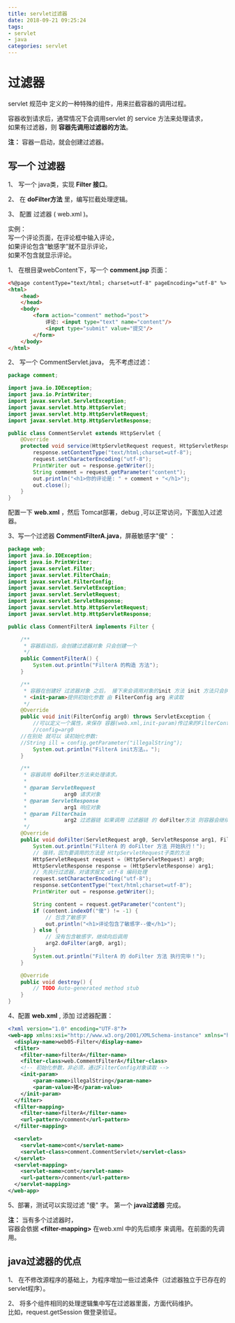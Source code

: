 ```yaml
---
title: servlet过滤器
date: 2018-09-21 09:25:24
tags:
- servlet
- java
categories: servlet
---
```

# 过滤器
servlet 规范中 定义的一种特殊的组件，用来拦截容器的调用过程。  

容器收到请求后，通常情况下会调用servlet 的 service 方法来处理请求，  
如果有过滤器，则 **容器先调用过滤器的方法**。  

**注：**  容器一启动，就会创建过滤器。  


## 写一个 过滤器
1、 写一个 java类，实现 **Filter 接口**。  

2、 在 **doFilter方法** 里，编写拦截处理逻辑。  

3、 配置 过滤器 ( web.xml )。  

实例：  
写一个评论页面，在评论框中输入评论，  
如果评论包含“敏感字”就不显示评论，  
如果不包含就显示评论。  

1、 在根目录webContent下，写一个 **comment.jsp** 页面：  
```html
<%@page contentType="text/html; charset=utf-8" pageEncoding="utf-8" %>
<html>
	<head>
	</head>
	<body>
		<form action="comment" method="post">
			评论: <input type="text" name="content"/>
			<input type="submit" value="提交"/>
		</form>
	</body>
</html>
```

2、 写一个 CommentServlet.java， 先不考虑过滤：  
```java
package comment;

import java.io.IOException;
import java.io.PrintWriter;
import javax.servlet.ServletException;
import javax.servlet.http.HttpServlet;
import javax.servlet.http.HttpServletRequest;
import javax.servlet.http.HttpServletResponse;

public class CommentServlet extends HttpServlet {
	@Override
	protected void service(HttpServletRequest request, HttpServletResponse response) throws ServletException, IOException {
		response.setContentType("text/html;charset=utf-8");
		request.setCharacterEncoding("utf-8");
		PrintWriter out = response.getWriter();
		String comment = request.getParameter("content");
		out.println("<h1>你的评论是: " + comment + "</h1>");
		out.close();
	}
}
```
配置一下 **web.xml** ，然后 Tomcat部署，debug ,可以正常访问，下面加入过滤器。  

3、写一个过滤器 **CommentFilterA.java**，屏蔽敏感字"傻" ：  
```java
package web;
import java.io.IOException;
import java.io.PrintWriter;
import javax.servlet.Filter;
import javax.servlet.FilterChain;
import javax.servlet.FilterConfig;
import javax.servlet.ServletException;
import javax.servlet.ServletRequest;
import javax.servlet.ServletResponse;
import javax.servlet.http.HttpServletRequest;
import javax.servlet.http.HttpServletResponse;

public class CommentFilterA implements Filter {

	/**
	 * 容器启动后，会创建过滤器对象 只会创建一个
	 */
	public CommentFilterA() {
		System.out.println("FilterA 的构造 方法");
	}

	/**
	 * 容器在创建好 过滤器对象 之后， 接下来会调用对象的init 方法 init 方法只会执行一次 注： 可以在web.xml 中配置
	 * <init-param>提供初始化参数 由 FilterConfig arg 来读取
	 */
	@Override
	public void init(FilterConfig arg0) throws ServletException {
		//可以定义一个属性，来保存 容器(web.xml,init-param)传过来的FilterConfig对象
		//config=arg0
    //在别处 就可以 读初始化参数:
    //String ill = config.getParameter("illegalString");
		System.out.println("FilterA init方法。。");
	}

	/**
	 * 容器调用 doFilter方法来处理请求。
	 *
	 * @param ServletRequest
	 *            arg0 请求对象
	 * @param ServletResponse
	 *            arg1 响应对象
	 * @param FilterChain
	 *            arg2 过滤器链 如果调用 过滤器链 的 doFilter方法 则容器会继续向后调用
	 */
	@Override
	public void doFilter(ServletRequest arg0, ServletResponse arg1, FilterChain arg2) throws IOException, ServletException {
		System.out.println("FilterA 的 doFilter 方法 开始执行！");
		// 强转，因为要调用的方法是 HttpServletRequest子类的方法
		HttpServletRequest request = (HttpServletRequest) arg0;
		HttpServletResponse response = (HttpServletResponse) arg1;
		// 先执行过滤器，对请求报文 utf-8 编码处理
		request.setCharacterEncoding("utf-8");
		response.setContentType("text/html;charset=utf-8");
		PrintWriter out = response.getWriter();

		String content = request.getParameter("content");
		if (content.indexOf("傻") != -1) {
			// 包含了敏感字
			out.println("<h1>评论包含了敏感字--傻</h1>");
		} else {
			// 没有包含敏感字，继续向后调用
			arg2.doFilter(arg0, arg1);
		}
		System.out.println("FilterA 的 doFilter 方法 执行完毕！");
	}

	@Override
	public void destroy() {
		// TODO Auto-generated method stub
	}
}
```
4、配置 **web.xml** , 添加 过滤器配置：  
```xml
<?xml version="1.0" encoding="UTF-8"?>
<web-app xmlns:xsi="http://www.w3.org/2001/XMLSchema-instance" xmlns="http://xmlns.jcp.org/xml/ns/javaee" xsi:schemaLocation="http://xmlns.jcp.org/xml/ns/javaee http://xmlns.jcp.org/xml/ns/javaee/web-app_3_1.xsd" id="WebApp_ID" version="3.1">
  <display-name>web05-Filter</display-name>
  <filter>
  	<filter-name>filterA</filter-name>
  	<filter-class>web.CommentFilterA</filter-class>
  	<!-- 初始化参数，非必须，通过FilterConfig对象读取 -->
  	<init-param>
  		<param-name>illegalString</param-name>
  		<param-value>猪</param-value>
  	</init-param>
  </filter>
  <filter-mapping>
  	<filter-name>filterA</filter-name>
  	<url-pattern>/comment</url-pattern>
  </filter-mapping>

  <servlet>
  	<servlet-name>comt</servlet-name>
  	<servlet-class>comment.CommentServlet</servlet-class>
  </servlet>
  <servlet-mapping>
  	<servlet-name>comt</servlet-name>
  	<url-pattern>/comment</url-pattern>
  </servlet-mapping>
</web-app>
```
5、部署，测试可以实现过滤 "傻" 字。 第一个 **java过滤器** 完成。  

**注：**
当有多个过滤器时，  
容器会依据 **<filter-mapping\>** 在web.xml 中的先后顺序 来调用。在前面的先调用。   

## java过滤器的优点

1、 在不修改源程序的基础上，为程序增加一些过滤条件（过滤器独立于已存在的servlet程序）。   

2、 将多个组件相同的处理逻辑集中写在过滤器里面，方面代码维护。  
比如，request.getSession 做登录验证。  
